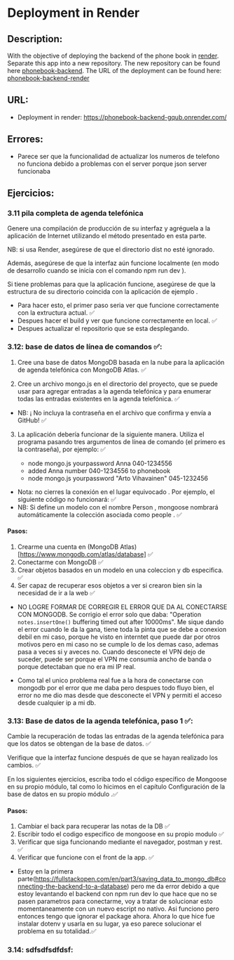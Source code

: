 # Deployment in Render

## Description:

With the objective of deploying the backend of the phone book in [render](https://render.com/). Separate this app into a new repository. The new repository can be found here [phonebook-backend](https://github.com/fernargdev/phonebook-backend). The URL of the deployment can be found here: [phonebook-backend-render](https://phonebook-backend-gqub.onrender.com/)

## URL:

- Deployment in render: https://phonebook-backend-gqub.onrender.com/

## Errores:

- Parece ser que la funcionalidad de actualizar los numeros de telefono no funciona debido a problemas con el server porque json server funcionaba

## Ejercicios:

### 3.11 pila completa de agenda telefónica

Genere una compilación de producción de su interfaz y agréguela a la aplicación de Internet utilizando el método presentado en esta parte.

NB: si usa Render, asegúrese de que el directorio dist no esté ignorado.

Además, asegúrese de que la interfaz aún funcione localmente (en modo de desarrollo cuando se inicia con el comando npm run dev ).

Si tiene problemas para que la aplicación funcione, asegúrese de que la estructura de su directorio coincida con la aplicación de ejemplo .

- Para hacer esto, el primer paso seria ver que funcione correctamente con la extructura actual. ✅
- Despues hacer el build y ver que funcione correctamente en local. ✅
- Despues actualizar el repositorio que se esta desplegando.

### 3.12: base de datos de línea de comandos ✅:

1. Cree una base de datos MongoDB basada en la nube para la aplicación de agenda telefónica con MongoDB Atlas. ✅

2. Cree un archivo mongo.js en el directorio del proyecto, que se puede usar para agregar entradas a la agenda telefónica y para enumerar todas las entradas existentes en la agenda telefónica. ✅

- NB: ¡ No incluya la contraseña en el archivo que confirma y envía a GitHub! ✅

3. La aplicación debería funcionar de la siguiente manera. Utiliza el programa pasando tres argumentos de línea de comando (el primero es la contraseña), por ejemplo: ✅

   - node mongo.js yourpassword Anna 040-1234556
   - added Anna number 040-1234556 to phonebook
   - node mongo.js yourpassword "Arto Vihavainen" 045-1232456

- Nota: no cierres la conexión en el lugar equivocado . Por ejemplo, el siguiente código no funcionará: ✅
- NB: Si define un modelo con el nombre Person , mongoose nombrará automáticamente la colección asociada como people . ✅

#### Pasos:

1. Crearme una cuenta en (MongoDB Atlas)[https://www.mongodb.com/atlas/database] ✅
2. Conectarme con MongoDB ✅
3. Crear objetos basados en un modelo en una coleccion y db especifica. ✅
4. Ser capaz de recuperar esos objetos a ver si crearon bien sin la necesidad de ir a la web ✅

- NO LOGRE FORMAR DE CORREGIR EL ERROR QUE DA AL CONECTARSE CON MONGODB. Se corrigio el error solo que daba: "Operation `notes.insertOne()` buffering timed out after 10000ms". Me sique dando el error cuando le da la gana, tiene toda la pinta que se debe a conexion debil en mi caso, porque he visto en interntet que puede dar por otros motivos pero en mi caso no se cumple lo de los demas caso, ademas pasa a veces si y aveces no. Cuando desconecte el VPN dejo de suceder, puede ser porque el VPN me consumia ancho de banda o porque detectaban que no era mi IP real.

- Como tal el unico problema real fue a la hora de conectarse con mongodb por el error que me daba pero despues todo fluyo bien, el error no me dio mas desde que desconecte el VPN y permiti el acceso desde cualquier ip a mi db.

### 3.13: Base de datos de la agenda telefónica, paso 1 ✅:

Cambie la recuperación de todas las entradas de la agenda telefónica para que los datos se obtengan de la base de datos. ✅

Verifique que la interfaz funcione después de que se hayan realizado los cambios. ✅

En los siguientes ejercicios, escriba todo el código específico de Mongoose en su propio módulo, tal como lo hicimos en el capítulo Configuración de la base de datos en su propio módulo .✅

#### Pasos:

1. Cambiar el back para recuperar las notas de la DB ✅
2. Escribir todo el codigo especifico de mongoose en su propio modulo ✅
3. Verificar que siga funcionando mediante el navegador, postman y rest. ✅
4. Verificar que funcione con el front de la app. ✅

- Estoy en la primera parte(https://fullstackopen.com/en/part3/saving_data_to_mongo_db#connecting-the-backend-to-a-database) pero me da error debido a que estoy levantando el backend con npm run dev lo que hace que no se pasen parametros para conectarme, voy a tratar de solucionar esto momentaneamente con un nuevo escript no nativo. Asi funciono pero entonces tengo que ignorar el package ahora. Ahora lo que hice fue instalar dotenv y usarla en su lugar, ya eso parece solucionar el problema en su totalidad.✅

### 3.14: sdfsdfsdfdsf:
